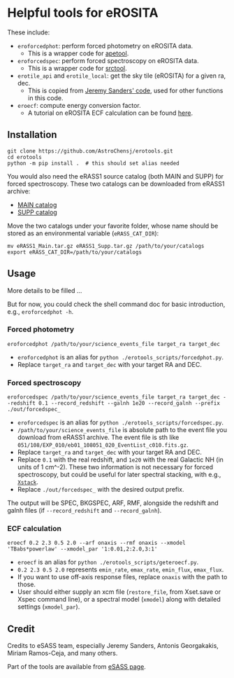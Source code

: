 # Helpful tools for eROSITA

These include:
- `eroforcedphot`: perform forced photometry on eROSITA data.
  - This is a wrapper code for [apetool](https://erosita.mpe.mpg.de/dr1/eSASS4DR1/eSASS4DR1_tasks/apetool_doc.html).
- `eroforcedspec`: perform forced spectroscopy on eROSITA data.
  - This is a wrapper code for [srctool](https://erosita.mpe.mpg.de/dr1/eSASS4DR1/eSASS4DR1_tasks/srctool_doc.html).
- `erotile_api` and `erotile_local`: get the sky tile (eROSITA) for a given ra, dec.
  - This is copied from [Jeremy Sanders' code](https://erosita.mpe.mpg.de/dr1/AllSkySurveyData_dr1/apis.html), used for other functions in this code.
- `eroecf`: compute energy conversion factor.
  - A tutorial on eROSITA ECF calculation can be found [here](https://erosita.mpe.mpg.de/dr1/eSASS4DR1/eSASS4DR1_arfrmf/eROSITA_ECF_tutorial.pdf).

## Installation

```shell
git clone https://github.com/AstroChensj/erotools.git
cd erotools
python -m pip install .  # this should set alias needed
```

You would also need the eRASS1 source catalog (both MAIN and SUPP) for forced spectroscopy. These two catalogs can be downloaded from eRASS1 archive:
- [MAIN catalog](https://erosita.mpe.mpg.de/dr1/AllSkySurveyData_dr1/Catalogues_dr1/MerloniA_DR1/eRASS1_Main.tar.gz)
- [SUPP catalog](https://erosita.mpe.mpg.de/dr1/AllSkySurveyData_dr1/Catalogues_dr1/MerloniA_DR1/eRASS1_Supp.tar.gz)

Move the two catalogs under your favorite folder, whose name should be stored as an environmental variable (`eRASS_CAT_DIR`):
```shell
mv eRASS1_Main.tar.gz eRASS1_Supp.tar.gz /path/to/your/catalogs
export eRASS_CAT_DIR=/path/to/your/catalogs
```


## Usage
More details to be filled ...

But for now, you could check the shell command doc for basic introduction, e.g., `eroforcedphot -h`.

### Forced photometry
```shell
eroforcedphot /path/to/your/science_events_file target_ra target_dec
```
- `eroforcedphot` is an alias for `python ./erotools_scripts/forcedphot.py`.
- Replace `target_ra` and `target_dec` with your target RA and DEC.

### Forced spectroscopy
```shell
eroforcedspec /path/to/your/science_events_file target_ra target_dec --redshift 0.1 --record_redshift --galnh 1e20 --record_galnh --prefix ./out/forcedspec_
```
- `eroforcedspec` is an alias for `python ./erotools_scripts/forcedspec.py`.
- `/path/to/your/science_events_file` is absolute path to the event file you download from eRASS1 archive. The event file is sth like `051/108/EXP_010/eb01_108051_020_EventList_c010.fits.gz`.
- Replace `target_ra` and `target_dec` with your target RA and DEC.
- Replace `0.1` with the real redshift, and `1e20` with the real Galactic NH (in units of 1 cm^-2). These two information is not necessary for forced spectroscopy, but could be useful for later spectral stacking, with e.g., [`Xstack`](https://github.com/AstroChensj/Xstack).
- Replace `./out/forcedspec_` with the desired output prefix.

The output will be SPEC, BKGSPEC, ARF, RMF, alongside the redshift and galnh files (if `--record_redshift` and `--record_galnh`).

### ECF calculation
```shell
eroecf 0.2 2.3 0.5 2.0 --arf onaxis --rmf onaxis --xmodel 'TBabs*powerlaw' --xmodel_par '1:0.01,2:2.0,3:1'
```
- `eroecf` is an alias for `python ./erotools_scripts/geteroecf.py`.
- `0.2 2.3 0.5 2.0` represents `emin_rate`, `emax_rate`, `emin_flux`, `emax_flux`.
- If you want to use off-axis response files, replace `onaxis` with the path to those.
- User should either supply an xcm file (`restore_file`, from Xset.save or Xspec command line), or a spectral model (`xmodel`) along with detailed settings (`xmodel_par`).


## Credit
Credits to eSASS team, especially Jeremy Sanders, Antonis Georgakakis, Miriam Ramos-Ceja, and many others.

Part of the tools are available from [eSASS page](https://erosita.mpe.mpg.de/dr1/eSASS4DR1/eSASS4DR1_tasks/).
